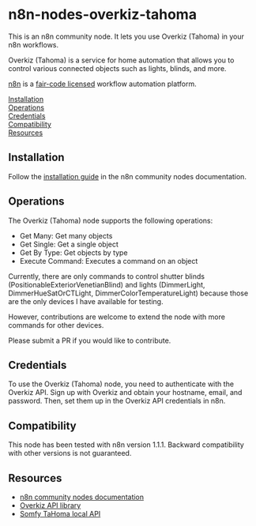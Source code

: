 # n8n-nodes-overkiz-tahoma
This is an n8n community node. It lets you use Overkiz (Tahoma) in your n8n workflows.

Overkiz (Tahoma) is a service for home automation that allows you to control various connected objects such as lights, blinds, and more.

[n8n](https://n8n.io/) is a [fair-code licensed](https://docs.n8n.io/reference/license/) workflow automation platform.

[Installation](#installation)  
[Operations](#operations)  
[Credentials](#credentials)  <!-- delete if no auth needed -->  
[Compatibility](#compatibility)  
[Resources](#resources)    

## Installation
Follow the [installation guide](https://docs.n8n.io/integrations/community-nodes/installation/) in the n8n community nodes documentation.

## Operations
The Overkiz (Tahoma) node supports the following operations:

- Get Many: Get many objects
- Get Single: Get a single object
- Get By Type: Get objects by type
- Execute Command: Executes a command on an object

Currently, there are only commands to control shutter blinds (PositionableExteriorVenetianBlind) and lights (DimmerLight, DimmerHueSatOrCTLight, DimmerColorTemperatureLight) because those are the only devices I have available for testing. 

However, contributions are welcome to extend the node with more commands for other devices. 

Please submit a PR if you would like to contribute.

## Credentials
To use the Overkiz (Tahoma) node, you need to authenticate with the Overkiz API. Sign up with Overkiz and obtain your hostname, email, and password. Then, set them up in the Overkiz API credentials in n8n.

## Compatibility
This node has been tested with n8n version 1.1.1. Backward compatibility with other versions is not guaranteed.

## Resources

* [n8n community nodes documentation](https://docs.n8n.io/integrations/community-nodes/)
* [Overkiz API library](https://github.com/bbriatte/overkiz-api)
* [Somfy TaHoma local API](https://somfy-developer.github.io/Somfy-TaHoma-Developer-Mode/#/)

